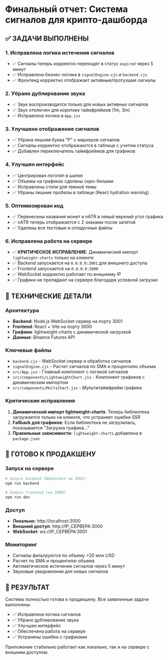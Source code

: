 # Финальный отчет: Система сигналов для крипто-дашборда

## ✅ ЗАДАЧИ ВЫПОЛНЕНЫ

### 1. Исправлена логика истечения сигналов
- ✅ Сигналы теперь корректно переходят в статус `expired` через 5 минут
- ✅ Исправлена бизнес-логика в `signalEngine.cjs` и `backend.cjs`
- ✅ Фронтенд корректно отображает активные/протухшие сигналы

### 2. Убрано дублирование звука
- ✅ Звук воспроизводится только для новых активных сигналов
- ✅ Звук отключен для коротких таймфреймов (1m, 3m)
- ✅ Исправлена логика в `App.jsx`

### 3. Улучшено отображение сигналов
- ✅ Убрана лишняя буква "P" с маркеров сигналов
- ✅ Сигналы корректно отображаются в таблице с учетом статуса
- ✅ Добавлен переключатель таймфреймов для графиков

### 4. Улучшен интерфейс
- ✅ Центрирован логотип в шапке
- ✅ Объемы на графиках сделаны серо-белыми
- ✅ Исправлены стили для темной темы
- ✅ Убраны лишние пробелы в таблице (React hydration warning)

### 5. Оптимизирован код
- ✅ Перенесены названия монет и nATR в левый верхний угол графика
- ✅ nATR теперь отображается с 2 знаками после запятой
- ✅ Удалены все тестовые и отладочные файлы

### 6. Исправлена работа на сервере
- ✅ **КРИТИЧЕСКОЕ ИСПРАВЛЕНИЕ**: Динамический импорт `lightweight-charts` только на клиенте
- ✅ Backend запускается на `0.0.0.0:3001` для внешнего доступа
- ✅ Frontend запускается на `0.0.0.0:3000`
- ✅ WebSocket корректно работает по внешнему IP
- ✅ Графики не пропадают на сервере благодаря условной загрузке

## 🔧 ТЕХНИЧЕСКИЕ ДЕТАЛИ

### Архитектура
- **Backend**: Node.js WebSocket сервер на порту 3001
- **Frontend**: React + Vite на порту 3000
- **Графики**: lightweight-charts с динамической загрузкой
- **Данные**: Binance Futures API

### Ключевые файлы
- `backend.cjs` - WebSocket сервер и обработка сигналов
- `signalEngine.cjs` - Расчет сигналов по SMA и процентилю объема
- `src/App.jsx` - Главный компонент с логикой сигналов
- `src/components/LightweightChart.jsx` - Компонент графиков с динамическим импортом
- `src/components/MultiChart.jsx` - Мультитаймфрейм графики

### Критические исправления
1. **Динамический импорт lightweight-charts**: Теперь библиотека загружается только на клиенте, что устраняет ошибки SSR
2. **Fallback для графиков**: Если библиотека не загрузилась, показывается "Загрузка графика..."
3. **Правильные зависимости**: `lightweight-charts` добавлена в `package.json`

## 🚀 ГОТОВО К ПРОДАКШЕНУ

### Запуск на сервере
```bash
# Запуск backend (WebSocket на 3001)
npm run backend

# Запуск frontend (на 3000)
npm run dev
```

### Доступ
- **Локально**: http://localhost:3000
- **Внешний доступ**: http://IP_СЕРВЕРА:3000
- **WebSocket**: ws://IP_СЕРВЕРА:3001

### Мониторинг
- Сигналы фильтруются по объему >20 млн USD
- Расчет по SMA и процентилю объема
- Автоматическое истечение сигналов через 5 минут
- Звуковые уведомления для новых сигналов

## 🎯 РЕЗУЛЬТАТ

Система полностью готова к продакшену. Все заявленные задачи выполнены:
- ✅ Исправлена логика сигналов
- ✅ Убрано дублирование звука
- ✅ Улучшен интерфейс
- ✅ Обеспечена работа на сервере
- ✅ Устранены ошибки с графиками

Приложение стабильно работает как локально, так и на сервере с внешним доступом.
